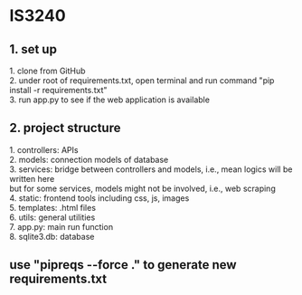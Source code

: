 # IS3240
<h2>1. set up</h2>
1. clone from GitHub
<br>
2. under root of requirements.txt, open terminal and run command "pip install -r requirements.txt"
<br>
3. run app.py to see if the web application is available

<h2>2. project structure</h2>
1. controllers: APIs
<br>
2. models: connection models of database
<br>
3. services: bridge between controllers and models, i.e., mean logics will be written here
<br>
but for some services, models might not be involved, i.e., web scraping
<br>
4. static: frontend tools including css, js, images
<br>
5. templates: .html files
<br>
6. utils: general utilities
<br>
7. app.py: main run function
<br>
8. sqlite3.db: database
<br>

<h2>use "pipreqs --force ." to generate new requirements.txt</h2>
